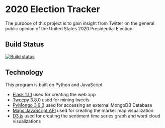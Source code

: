 # 2020 Election Tracker

The purpose of this project is to gain insight from Twitter on the general public
opinion of the United States 2020 Presidential Election.

## Build Status

[![Build status][shield-build]](#)

## Technology

This program is built on Python and JavaScript

- [Flask 1.1.1](https://flask.palletsprojects.com/en/1.1.x/) used for creating the web app
- [Tweepy 3.8.0](http://docs.tweepy.org/en/latest/index.html) used for mining tweets
- [PyMongo 3.9.0](https://api.mongodb.com/python/current/) used for accessing an external MongoDB Database
- [Maps JavaScript API](https://developers.google.com/maps/documentation/javascript/tutorial) used for creating the marker map visualization
- [D3.js](https://d3js.org/) used for creating the sentiment time series graph and word cloud visualizations

[shield-build]: https://img.shields.io/badge/build-passing-brightgreen.svg
